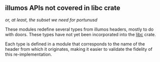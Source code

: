 ## illumos APIs not covered in libc crate
*or, at least, the subset we need for portunusd*

These modules redefine several types from illumos headers, mostly to do with
doors. These types have not yet been incorporated into the [libc] crate.

Each type is defined in a module that corresponds to the name of the header from
which it originates, making it easier to validate the fidelity of this
re-implementation.

[libc]: https://crates.io/crates/libc
